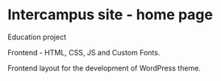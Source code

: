 # Intercampus site - home page

Education project

Frontend - HTML, CSS, JS and Custom Fonts.

Frontend layout for the development of WordPress theme.
